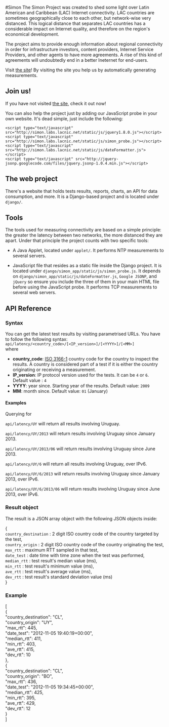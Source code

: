 #Simon
The Simon Project was created to shed some light over Latin American and Caribbean (LAC) Internet connectivity. LAC countries are sometimes geographically close to each other, but network-wise very distanced. This logical distance that separates LAC countries has a considerable impact on Internet quality, and therefore on the region's economical development.

The project aims to provide enough information about regional connectivity in order for infrastructure investors, content providers, Internet Service Providers, and other agents to have more agreements. A rise of this kind of agreements will undoubtedly end in a better Ineternet for end-users.

Visit [the site](http://simon.labs.lacnic.net "Proyecto Simón")! By visiting the site you help us by automatically generating measurements.

## Join us!
If you have not visited [the site](http://simon.labs.lacnic.net "Proyecto Simón"), check it out now!

You can also help the project just by adding our JavaScript probe in your own website. It's dead simple, just include the following:

`<script type="text/javascript" src="http://simon.labs.lacnic.net/static/js/jquery1.8.0.js"></script>`<br>
`<script type="text/javascript" src="http://simon.labs.lacnic.net/static/js/simon_probe.js"></script>`<br>
`<script type="text/javascript" src="http://simon.labs.lacnic.net/static/js/dateFormatter.js"></script>`<br>
`<script type="text/javascript" src="http://jquery-jsonp.googlecode.com/files/jquery.jsonp-1.0.4.min.js"></script>`<br>

## The web project
There's a website that holds tests results, reports, charts, an API for data consumption, and more. It is a Django-based project and is located under `django/`.

## Tools
The tools used for measuring connectivity are based on a simple principle: the greater the latency between two networks, the more distanced they are apart. Under that principle the project counts with two specific tools:

- A Java Applet, located under `applet/`. It performs NTP measurements to several servers.

- JavaScript file that resides as a static file inside the Django project. It is located under `django/simon_app/static/js/simon_probe.js`. It depends on `django/simon_app/static/js/dateFormatter.js`, `Google JSONP`, and `jQuery`
 so ensure you include the three of them in your main HTML file before using the JavaScript probe. It performs TCP measurements to several web servers.


## API Reference
### Syntax
You can get the latest test results by visiting parametrised URLs. You have to follow the following syntax:
`api/latency/<country_code>/[<IP_version>]/[<YYYY>]/[<MM>]`<br>
where

- **country_code**: <a href="http://en.wikipedia.org/wiki/ISO_3166-1">ISO 3166-1</a> country code for the country to inspect the results. A country is considered part of a test if it is either the country originating or receiving a measurement.
- **IP_version**: IP protocol version  used for the tests. It can be `4` or `6`. Default value : `4`
- **YYYY**: year since. Starting year of the results. Default value: `2009`
- **MM**: month since. Default value: `01` (January)
#### Examples
Querying for

`api/latency/UY` will return all results involving Uruguay.

`api/latency/UY/2013` will return results involving Uruguay since January 2013.

`api/latency/UY/2013/06` will return results involving Uruguay since June 2013.

`api/latency/UY/6` will return all results involving Uruguay, over IPv6.

`api/latency/UY/6/2013` will return results involving Uruguay since January 2013, over IPv6.

`api/latency/UY/6/2013/06` will return results involving Uruguay since June 2013, over IPv6.



### Result object
The result is a JSON array object with the following JSON objects inside:

{<br>
`country_destination` : 2 digit ISO country code of the country targeted by the test,<br>
`country_origin` : 2 digit ISO country code of the country originating the test,<br>
`max_rtt` : maximum RTT sampled in that test,<br>
`date_test` : date time with time zone when the test was performed,<br>
`median_rtt` : test result's median value (ms),<br>
`min_rtt` : test result's minimum value (ms),<br>
`ave_rtt` : test result's average value (ms),<br>
`dev_rtt` : test result's standard deviation value (ms)<br>
}
### Example

[<br>{<br>
"country_destination": "CL",<br>
"country_origin": "UY",<br>
"max_rtt": 445,<br>
"date_test": "2012-11-05 19:40:19+00:00",<br>
"median_rtt": 411,<br>
"min_rtt": 403,<br>
"ave_rtt": 415,<br>
"dev_rtt": 10<br>
},<br>
{<br>
"country_destination": "CL",<br>
"country_origin": "BO",<br>
"max_rtt": 436,<br>
"date_test": "2012-11-05 19:34:45+00:00",<br>
"median_rtt": 425,<br>
"min_rtt": 395,<br>
"ave_rtt": 429,<br>
"dev_rtt": 12<br>
}<br>]
